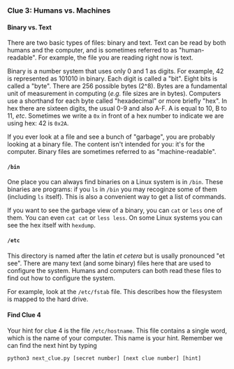 ### Clue 3: Humans vs. Machines ###

#### Binary vs. Text ####

There are two basic types of files: binary and text. Text can be read by both
humans and the computer, and is sometimes referred to as "human-readable". For
example, the file you are reading right now is text.

Binary is a number system that uses only 0 and 1 as digits. For example, 42 is
represented as 101010 in binary. Each digit is called a "bit". Eight bits is
called a "byte". There are 256 possible bytes (2^8). Bytes are a fundamental
unit of measurement in computing (*e.g.* file sizes are in bytes). Computers
use a shorthand for each byte called "hexadecimal" or more briefly "hex". In
hex there are sixteen digits, the usual 0-9 and also A-F. A is equal to 10,
B to 11, *etc*. Sometimes we write a `0x` in front of a hex number to indicate
we are using hex: 42 is `0x2A`.

If you ever look at a file and see a bunch of "garbage", you are probably
looking at a binary file. The content isn't intended for you: it's for the
computer. Binary files are sometimes referred to as "machine-readable".

#### `/bin` ####

One place you can always find binaries on a Linux system is in `/bin`. These
binaries are programs: if you `ls` in `/bin` you may recoginze some of them
(including `ls` itself). This is also a convenient way to get a list of
commands.

If you want to see the garbage view of a binary, you can `cat` or
`less` one of them. You can even `cat cat` or `less less`. On some Linux
systems you can see the hex itself with `hexdump`.

#### `/etc` ####

This directory is named after the latin *et cetera* but is usally pronounced
"et see". There are many text (and some binary) files here that are used to
configure the system. Humans and computers can both read these files to find
out how to configure the system.

For example, look at the `/etc/fstab` file. This describes how the filesystem
is mapped to the hard drive.

#### Find Clue 4 ####

Your hint for clue 4 is the file `/etc/hostname`. This file contains a single
word, which is the name of your computer. This name is your hint. Remember we
can find the next hint by typing

    python3 next_clue.py [secret number] [next clue number] [hint]
